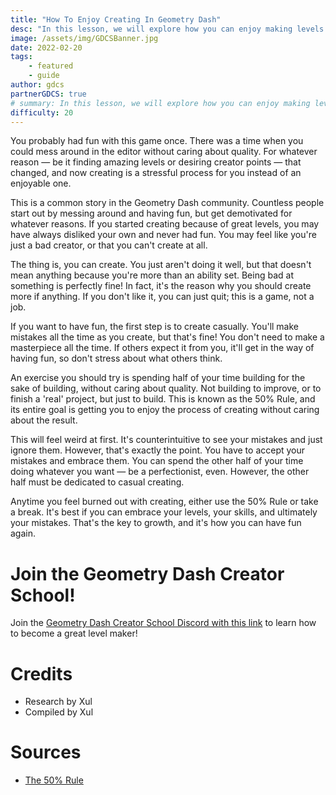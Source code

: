 ```yaml
---
title: "How To Enjoy Creating In Geometry Dash"
desc: "In this lesson, we will explore how you can enjoy making levels."
image: /assets/img/GDCSBanner.jpg
date: 2022-02-20
tags:
    - featured
    - guide
author: gdcs
partnerGDCS: true
# summary: In this lesson, we will explore how you can enjoy making levels.
difficulty: 20
---
```


You probably had fun with this game once. There was a time when you could mess around in the editor without caring about quality. For whatever reason — be it finding amazing levels or desiring creator points — that changed, and now creating is a stressful process for you instead of an enjoyable one.

This is a common story in the Geometry Dash community. Countless people start out by messing around and having fun, but get demotivated for whatever reasons. If you started creating because of great levels, you may have always disliked your own and never had fun. You may feel like you're just a bad creator, or that you can't create at all.

The thing is, you can create. You just aren't doing it well, but that doesn't mean anything because you're more than an ability set. Being bad at something is perfectly fine! In fact, it's the reason why you should create more if anything. If you don't like it, you can just quit; this is a game, not a job.
 
If you want to have fun, the first step is to create casually. You'll make mistakes all the time as you create, but that's fine! You don't need to make a masterpiece all the time. If others expect it from you, it'll get in the way of having fun, so don't stress about what others think.

An exercise you should try is spending half of your time building for the sake of building, without caring about quality. Not building to improve, or to finish a 'real' project, but just to build. This is known as the 50% Rule, and its entire goal is getting you to enjoy the process of creating without caring about the result.

This will feel weird at first. It's counterintuitive to see your mistakes and just ignore them. However, that's exactly the point. You have to accept your mistakes and embrace them. You can spend the other half of your time doing whatever you want — be a perfectionist, even. However, the other half must be dedicated to casual creating.

Anytime you feel burned out with creating, either use the 50% Rule or take a break. It's best if you can embrace your levels, your skills, and ultimately your mistakes. That's the key to growth, and it's how you can have fun again.
 
# Join the Geometry Dash Creator School!

Join the [Geometry Dash Creator School Discord with this link](https://discord.gg/gdlevels) to learn how to become a great level maker!

# Credits                                                            

* Research by Xul
* Compiled by Xul

# Sources

* [The 50% Rule](https://drawabox.com/lesson/0/2/50percent)